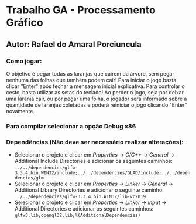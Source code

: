 # Trabalho GA - Processamento Gráfico

## Autor: Rafael do Amaral Porciuncula

### Como jogar:

O objetivo é pegar todas as laranjas que cairem da árvore, sem pegar nenhuma das folhas que também podem cair!
Para iniciar o jogo basta clicar "Enter" após fechar a mensagem inicial explicativa. Para controlar o cesto, basta utilizar as setas do teclado!
Ao perder o jogo, seja por deixar uma laranja cair, ou por pegar uma folha, o jogador será informado sobre a quantidade de laranjas coletadas e poderá reiniciar o jogo clicando "Enter" novamente.

### Para compilar selecionar a opção Debug x86

### Dependências (Não deve ser necessário realizar alterações):

- Selecionar o projeto e clicar em _Properties_ -> _C/C++_ -> _General_ -> Additional Include Directories e adicionar os seguintes caminhos: `../../dependencies/glfw-3.3.4.bin.WIN32/include;../../dependencies/GLAD/include;../../dependencies/glm`
- Selecionar o projeto e clicar em _Properties_ -> _Linker_ -> _General_ -> Additional Library Directories e adicionar o seguinte caminho: `../../dependencies/glfw-3.3.4.bin.WIN32/lib-vc2019`
- Selecionar o projeto e clicar em _Properties_ -> _Linker_ -> _Input_ -> Additional Directories e adicionar os seguintes caminhos: `glfw3.lib;opengl32.lib;%(AdditionalDependencies)`
